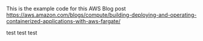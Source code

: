 This is the example code for this AWS Blog post https://aws.amazon.com/blogs/compute/building-deploying-and-operating-containerized-applications-with-aws-fargate/

test
test
test
